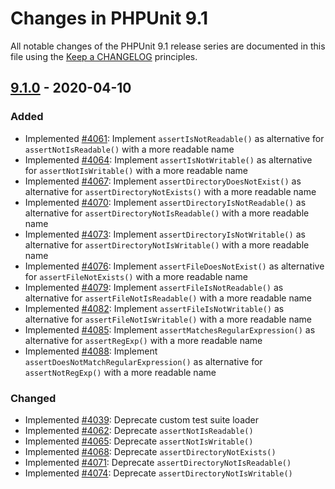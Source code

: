 # Changes in PHPUnit 9.1

All notable changes of the PHPUnit 9.1 release series are documented in this file using the [Keep a CHANGELOG](https://keepachangelog.com/) principles.

## [9.1.0] - 2020-04-10

### Added

* Implemented [#4061](https://github.com/sebastianbergmann/phpunit/issues/4061): Implement `assertIsNotReadable()` as alternative for `assertNotIsReadable()` with a more readable name
* Implemented [#4064](https://github.com/sebastianbergmann/phpunit/issues/4064): Implement `assertIsNotWritable()` as alternative for `assertNotIsWritable()` with a more readable name
* Implemented [#4067](https://github.com/sebastianbergmann/phpunit/issues/4067): Implement `assertDirectoryDoesNotExist()` as alternative for `assertDirectoryNotExists()` with a more readable name
* Implemented [#4070](https://github.com/sebastianbergmann/phpunit/issues/4070): Implement `assertDirectoryIsNotReadable()` as alternative for `assertDirectoryNotIsReadable()` with a more readable name
* Implemented [#4073](https://github.com/sebastianbergmann/phpunit/issues/4073): Implement `assertDirectoryIsNotWritable()` as alternative for `assertDirectoryNotIsWritable()` with a more readable name
* Implemented [#4076](https://github.com/sebastianbergmann/phpunit/issues/4076): Implement `assertFileDoesNotExist()` as alternative for `assertFileNotExists()` with a more readable name
* Implemented [#4079](https://github.com/sebastianbergmann/phpunit/issues/4079): Implement `assertFileIsNotReadable()` as alternative for `assertFileNotIsReadable()` with a more readable name
* Implemented [#4082](https://github.com/sebastianbergmann/phpunit/issues/4082): Implement `assertFileIsNotWritable()` as alternative for `assertFileNotIsWritable()` with a more readable name
* Implemented [#4085](https://github.com/sebastianbergmann/phpunit/issues/4085): Implement `assertMatchesRegularExpression()` as alternative for `assertRegExp()` with a more readable name
* Implemented [#4088](https://github.com/sebastianbergmann/phpunit/issues/4088): Implement `assertDoesNotMatchRegularExpression()` as alternative for `assertNotRegExp()` with a more readable name

### Changed

* Implemented [#4039](https://github.com/sebastianbergmann/phpunit/issues/4039): Deprecate custom test suite loader
* Implemented [#4062](https://github.com/sebastianbergmann/phpunit/issues/4062): Deprecate `assertNotIsReadable()`
* Implemented [#4065](https://github.com/sebastianbergmann/phpunit/issues/4065): Deprecate `assertNotIsWritable()`
* Implemented [#4068](https://github.com/sebastianbergmann/phpunit/issues/4068): Deprecate `assertDirectoryNotExists()`
* Implemented [#4071](https://github.com/sebastianbergmann/phpunit/issues/4071): Deprecate `assertDirectoryNotIsReadable()`
* Implemented [#4074](https://github.com/sebastianbergmann/phpunit/issues/4074): Deprecate `assertDirectoryNotIsWritable()`

[9.1.0]: https://github.com/sebastianbergmann/phpunit/compare/9.0...master
